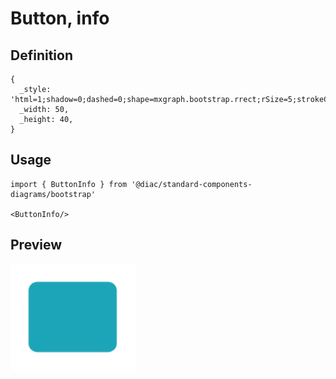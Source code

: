 # Button, info

## Definition

```
{
  _style: 'html=1;shadow=0;dashed=0;shape=mxgraph.bootstrap.rrect;rSize=5;strokeColor=none;strokeWidth=1;fillColor=#1CA5B8;fontColor=#FFFFFF;whiteSpace=wrap;align=center;verticalAlign=middle;spacingLeft=0;fontStyle=0;fontSize=16;spacing=5;',
  _width: 50,
  _height: 40,
}
```

## Usage

```
import { ButtonInfo } from '@diac/standard-components-diagrams/bootstrap'

<ButtonInfo/>
```

## Preview

<img src="./button-info.png" width="200"/>
